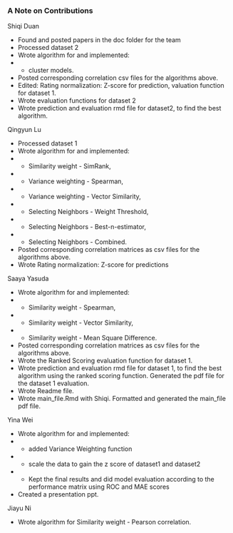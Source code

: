 ### A Note on Contributions

Shiqi Duan
- Found and posted papers in the doc folder for the team
- Processed dataset 2
- Wrote algorithm for and implemented: 
- - cluster models.
- Posted corresponding correlation csv files for the algorithms above.
- Edited: Rating normalization: Z-score for prediction, valuation function for dataset 1.
- Wrote evaluation functions for dataset 2
- Wrote prediction and evaluation rmd file for dataset2, to find the best algorithm.


Qingyun Lu
- Processed dataset 1
- Wrote algorithm for and implemented: 
- - Similarity weight - SimRank, 
- - Variance weighting - Spearman, 
- - Variance weighting - Vector Similarity, 
- - Selecting Neighbors - Weight Threshold, 
- - Selecting Neighbors - Best-n-estimator, 
- - Selecting Neighbors - Combined.
- Posted corresponding correlation matrices as csv files for the algorithms above.
- Wrote Rating normalization: Z-score for predictions


Saaya Yasuda
- Wrote algorithm for and implemented: 
- - Similarity weight - Spearman, 
- - Similarity weight - Vector Similarity, 
- - Similarity weight - Mean Square Difference.
- Posted corresponding correlation matrices as csv files for the algorithms above.
- Wrote the Ranked Scoring evaluation function for dataset 1.
- Wrote prediction and evaluation rmd file for dataset 1, to find the best algorithm using the ranked scoring function. Generated the pdf file for the dataset 1 evaluation.
- Wrote Readme file.
- Wrote main_file.Rmd with Shiqi. Formatted and generated the main_file pdf file.


Yina Wei
- Wrote algorithm for and implemented: 
- - added Variance Weighting function
- - scale the data to gain the z score of dataset1 and dataset2
- - Kept the final results and did model evaluation according to the performance matrix using ROC and MAE scores
- Created a presentation ppt.


Jiayu Ni
- Wrote algorithm for Similarity weight - Pearson correlation.
